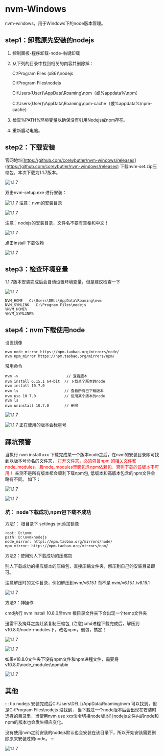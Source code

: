 # nvm-Windows
nvm-windows，用于Windows下的node版本管理。
## step1：卸载原先安装的nodejs

1. 控制面板-程序卸载-node-右键卸载
2. 从下列的目录中找到相关的内容并删除掉：

    C:\Program Files (x86)\nodejs

    C:\Program Files\nodejs

    C:\Users\{User}\AppData\Roaming\npm（或%appdata%\npm）

    C:\Users\{User}\AppData\Roaming\npm-cache（或%appdata%\npm-cache）

3. 检查%PATH%环境变量以确保没有引用Nodejs或npm存在。

4. 重新启动电脑。

## step2：下载安装
 官网地址[https://github.com/coreybutler/nvm-windows/releases](https://github.com/coreybutler/nvm-windows/releases) 下载nvm-set.zip压缩包，本次下载为1.1.7版本。

![1.1.7](./imgs/nvm/01.png)

双击nvm-setup.exe 进行安装：

![1.1.7](./imgs/nvm/1.png)
注意：nvm的安装目录

![1.1.7](./imgs/nvm/2.png)

注意：nodejs的安装目录，文件名不要有空格和中文！

![1.1.7](./imgs/nvm/3.png)

点击install 下载依赖

![1.1.7](./imgs/nvm/4.png)

## step3：检查环境变量
1.1.7版本安装完成后会自动设置环境变量，但是建议检查一下

![1.1.7](./imgs/nvm/5.png)

    NVM_HOME   C:\Users\DELL\AppData\Roaming\nvm
    NVM_SYMLINK   C:\Program Files\nodejs
    %NVM_HOME%
    %NVM_SYMLINK%


## step4：nvm下载使用node
设置镜像

    nvm node_mirror https://npm.taobao.org/mirrors/node/
    nvm npm_mirror https://npm.taobao.org/mirrors/npm/

常用命令

    nvm -v                      // 查看版本
    nvm install 6.15.1 64-bit  // 下载某个版本的node
    nvm install 10.7.0
    nvm ls                     // 查看所有已下载版本
    nvm use 10.7.0             // 使用某个版本的node
    nvm ls
    nvm uninstall 10.7.0       // 删除

![1.1.7](./imgs/nvm/6.png)

![1.1.7](./imgs/nvm/10.png)
正在使用的版本会标星号

## 踩坑预警
当执行 nvm install xxx  下载完成某一个版本node之后，在nvm的安装目录即可找到以版本号命名的文件夹，
<span style="color:red">打开文件夹，必须包含npm 的相关文件和node_modules，且node_modules里面包含npm依赖包，否则下载的该版本不可用！</span>
亲测不是所有版本都会顺利下载npm包,
低版本和高版本包含的npm文件会略有不同。
如下：

![1.1.7](./imgs/nvm/8.png)

![1.1.7](./imgs/nvm/9.png)

### 坑： node下载成功,npm包下载不成功

方法1： 根目录下 settings.txt添加镜像

    root: D:\nvm
    path: D:\nvm\nodejs
    node_mirror: https://npm.taobao.org/mirrors/node/
    npm_mirror: https://npm.taobao.org/mirrors/npm/


方法2：使用别人下载成功的压缩包

别人下载成功的相应版本的压缩包，直接压缩文件夹，解压到自己的安装目录即可。

注意解压时的文件目录，例如解压到nvm/v6.15.1 而不是 nvm/v6.15.1 /v6.15.1 

![1.1.7](./imgs/nvm/12.jpg)


方法3：神操作

cmd执行 nvm install 10.8.0后nvm 根目录文件夹下会出现一个temp文件夹

迅雷不及掩耳之势赶紧复制压缩包, (注意)cmd进程下载完成后，解压到v10.8.0/node-modules下，改名npm，删包，搞定！

![1.1.7](./imgs/nvm/13.png)

![1.1.7](./imgs/nvm/14.png)

如果v10.8.0文件夹下没有npm文件和npm进程文件，需要将v10.8.0\node_modules\npm\bin

![1.1.7](./imgs/nvm/15.png)

## 其他 

::: tip nodejs
安装完成后C:\Users\DELL\AppData\Roaming\nvm 可以找到，但是C:\Program Files\nodejs 没找到，
当下载过一个node版本后会出现在安装时选择的目录里，当使用nvm use xxx命令切换node版本时nodejs文件内的node和npm的版本也会发生相应变化。

没有使用nvm之前安装的nodejs默认也会安装在该目录下，所以开始安装需要删除原来安装过的node。
::: 

![1.1.7](./imgs/nvm/11.png)




